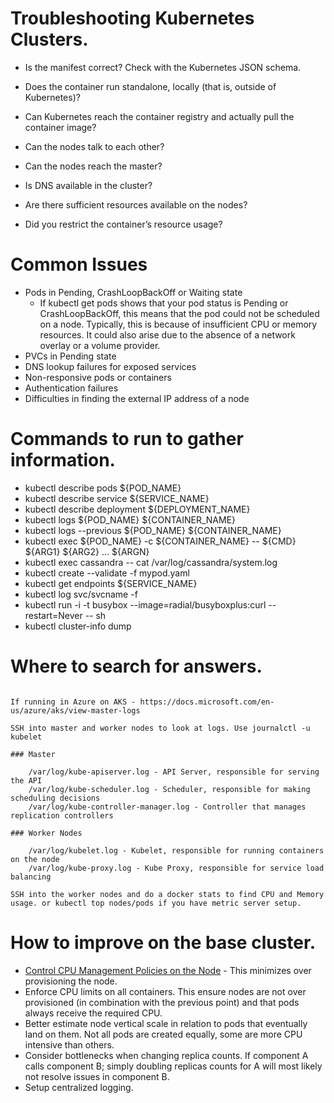# Troubleshooting Kubernetes Clusters.



   - Is the manifest correct? Check with the Kubernetes JSON schema.

   - Does the container run standalone, locally (that is, outside of Kubernetes)?

   - Can Kubernetes reach the container registry and actually pull the container image?

   - Can the nodes talk to each other?

   - Can the nodes reach the master?

   - Is DNS available in the cluster?

   - Are there sufficient resources available on the nodes?

   - Did you restrict the container’s resource usage?

# Common Issues

   - Pods in Pending, CrashLoopBackOff or Waiting state
      - If kubectl get pods shows that your pod status is Pending or CrashLoopBackOff, this means that the pod could not be scheduled on a node. Typically, this is because of insufficient CPU or memory resources. It could also arise due to the absence of a network overlay or a volume provider. 
   - PVCs in Pending state
   - DNS lookup failures for exposed services
   - Non-responsive pods or containers
   - Authentication failures
   - Difficulties in finding the external IP address of a node


# Commands to run to gather information.

  - kubectl describe pods ${POD_NAME}
  - kubectl describe service ${SERVICE_NAME}
  - kubectl describe deployment ${DEPLOYMENT_NAME}
  - kubectl logs ${POD_NAME} ${CONTAINER_NAME}
  - kubectl logs --previous ${POD_NAME} ${CONTAINER_NAME}
  - kubectl exec ${POD_NAME} -c ${CONTAINER_NAME} -- ${CMD} ${ARG1} ${ARG2} ... ${ARGN}
  - kubectl exec cassandra -- cat /var/log/cassandra/system.log
  - kubectl create --validate -f mypod.yaml
  - kubectl get endpoints ${SERVICE_NAME}
  - kubectl log svc/svcname -f
  - kubectl run -i -t busybox --image=radial/busyboxplus:curl --restart=Never -- sh
  - kubectl cluster-info dump
 
# Where to search for answers.

```

If running in Azure on AKS - https://docs.microsoft.com/en-us/azure/aks/view-master-logs

SSH into master and worker nodes to look at logs. Use journalctl -u kubelet

### Master

    /var/log/kube-apiserver.log - API Server, responsible for serving the API
    /var/log/kube-scheduler.log - Scheduler, responsible for making scheduling decisions
    /var/log/kube-controller-manager.log - Controller that manages replication controllers

### Worker Nodes

    /var/log/kubelet.log - Kubelet, responsible for running containers on the node
    /var/log/kube-proxy.log - Kube Proxy, responsible for service load balancing
```

```
SSH into the worker nodes and do a docker stats to find CPU and Memory usage. or kubectl top nodes/pods if you have metric server setup.
```


# How to improve on the base cluster.

- [Control CPU Management Policies on the Node](https://kubernetes.io/docs/tasks/administer-cluster/cpu-management-policies/) - This minimizes over provisioning the node.
- Enforce CPU limits on all containers. This ensure nodes are not over provisioned (in combination with the previous point) and that pods always receive the required CPU.
- Better estimate node vertical scale in relation to pods that eventually land on them. Not all pods are created equally, some are more CPU intensive than others.
- Consider bottlenecks when changing replica counts. If component A calls component B; simply doubling replicas counts for A will most likely not resolve issues in component B.
- Setup centralized logging.



